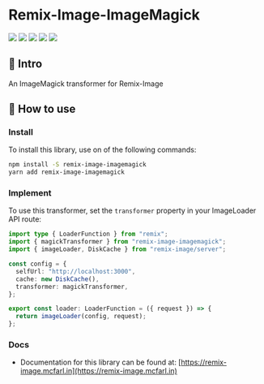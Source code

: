 # Remix-Image-ImageMagick

![](https://badgen.net/npm/v/remix-image-imagemagick)
![](https://badgen.net/npm/license/remix-image-imagemagick)
![](https://badgen.net/npm/types/remix-image-imagemagick)
![](https://badgen.net/bundlephobia/min/remix-image-imagemagick)
![](https://badgen.net/npm/dt/remix-image-imagemagick)

## 👋 Intro

An ImageMagick transformer for Remix-Image

## 🚀 How to use

### Install

To install this library, use on of the following commands:
```bash
npm install -S remix-image-imagemagick
yarn add remix-image-imagemagick
```

### Implement

To use this transformer, set the `transformer` property in your ImageLoader API route:
```typescript
import type { LoaderFunction } from "remix";
import { magickTransformer } from "remix-image-imagemagick";
import { imageLoader, DiskCache } from "remix-image/server";

const config = {
  selfUrl: "http://localhost:3000",
  cache: new DiskCache(),
  transformer: magickTransformer,
};

export const loader: LoaderFunction = ({ request }) => {
  return imageLoader(config, request);
};
```

### Docs

- Documentation for this library can be found at: [https://remix-image.mcfarl.in](https://remix-image.mcfarl.in)
